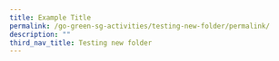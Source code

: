 ```yaml
---
title: Example Title
permalink: /go-green-sg-activities/testing-new-folder/permalink/
description: ""
third_nav_title: Testing new folder
---
```

